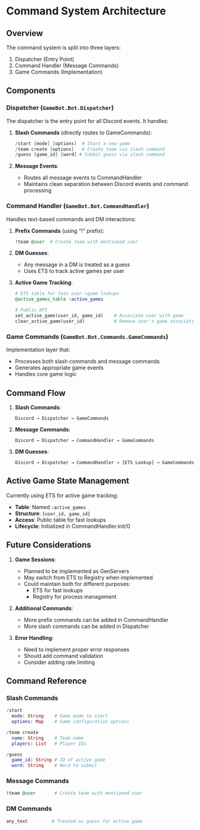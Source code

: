 # Command System Architecture

## Overview

The command system is split into three layers:
1. Dispatcher (Entry Point)
2. Command Handler (Message Commands)
3. Game Commands (Implementation)

## Components

### Dispatcher (`GameBot.Bot.Dispatcher`)

The dispatcher is the entry point for all Discord events. It handles:

1. **Slash Commands** (directly routes to GameCommands):
   ```elixir
   /start [mode] [options]  # Start a new game
   /team create [options]   # Create team via slash command
   /guess [game_id] [word] # Submit guess via slash command
   ```

2. **Message Events**:
   - Routes all message events to CommandHandler
   - Maintains clean separation between Discord events and command processing

### Command Handler (`GameBot.Bot.CommandHandler`)

Handles text-based commands and DM interactions:

1. **Prefix Commands** (using "!" prefix):
   ```elixir
   !team @user  # Create team with mentioned user
   ```

2. **DM Guesses**:
   - Any message in a DM is treated as a guess
   - Uses ETS to track active games per user

3. **Active Game Tracking**:
   ```elixir
   # ETS table for fast user->game lookups
   @active_games_table :active_games
   
   # Public API
   set_active_game(user_id, game_id)    # Associate user with game
   clear_active_game(user_id)           # Remove user's game association
   ```

### Game Commands (`GameBot.Bot.Commands.GameCommands`)

Implementation layer that:
- Processes both slash commands and message commands
- Generates appropriate game events
- Handles core game logic

## Command Flow

1. **Slash Commands**:
   ```
   Discord → Dispatcher → GameCommands
   ```

2. **Message Commands**:
   ```
   Discord → Dispatcher → CommandHandler → GameCommands
   ```

3. **DM Guesses**:
   ```
   Discord → Dispatcher → CommandHandler → [ETS Lookup] → GameCommands
   ```

## Active Game State Management

Currently using ETS for active game tracking:

- **Table**: Named `:active_games`
- **Structure**: `{user_id, game_id}`
- **Access**: Public table for fast lookups
- **Lifecycle**: Initialized in CommandHandler.init/0

## Future Considerations

1. **Game Sessions**:
   - Planned to be implemented as GenServers
   - May switch from ETS to Registry when implemented
   - Could maintain both for different purposes:
     - ETS for fast lookups
     - Registry for process management

2. **Additional Commands**:
   - More prefix commands can be added in CommandHandler
   - More slash commands can be added in Dispatcher

3. **Error Handling**:
   - Need to implement proper error responses
   - Should add command validation
   - Consider adding rate limiting

## Command Reference

### Slash Commands
```elixir
/start
  mode: String    # Game mode to start
  options: Map    # Game configuration options

/team create
  name: String    # Team name
  players: List   # Player IDs

/guess
  game_id: String # ID of active game
  word: String    # Word to submit
```

### Message Commands
```elixir
!team @user       # Create team with mentioned user
```

### DM Commands
```elixir
any_text         # Treated as guess for active game
``` 
